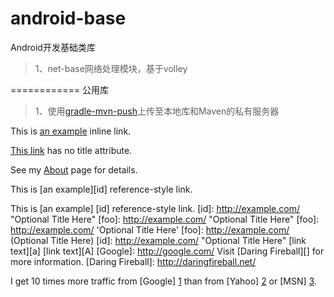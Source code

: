 android-base
============
Android开发基础类库
>1、net-base网络处理模块，基于volley

============
公用库
>1、使用[gradle-mvn-push](https://github.com/chrisbanes/gradle-mvn-push)上传至本地库和Maven的私有服务器




This is [an example](http://example.com/ "Title") inline link.

[This link](http://example.net/) has no title attribute.


See my [About](/about/) page for details.

This is [an example][id] reference-style link.

This is [an example] [id] reference-style link.
[id]: http://example.com/  "Optional Title Here"
[foo]: http://example.com/  "Optional Title Here"
[foo]: http://example.com/  'Optional Title Here'
[foo]: http://example.com/  (Optional Title Here)
[id]: <http://example.com/>  "Optional Title Here"
[link text][a]
[link text][A]
[Google]: http://google.com/
Visit [Daring Fireball][] for more information.
[Daring Fireball]: http://daringfireball.net/

I get 10 times more traffic from [Google] [1] than from
[Yahoo] [2] or [MSN] [3].

  [1]: http://google.com/        "Google"
  [2]: http://search.yahoo.com/  "Yahoo Search"
  [3]: http://search.msn.com/    "MSN Search"
